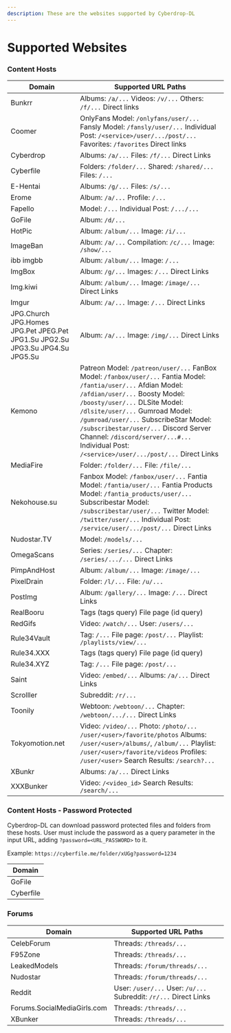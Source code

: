 ```yaml
---
description: These are the websites supported by Cyberdrop-DL
---
```


# Supported Websites

### Content Hosts <a href="#content-hosts" id="content-hosts"></a>

| Domain                                                                | Supported URL Paths                                                                                                                                                                                                                                                                                                                                                                                      |
| --------------------------------------------------------------------- | -------------------------------------------------------------------------------------------------------------------------------------------------------------------------------------------------------------------------------------------------------------------------------------------------------------------------------------------------------------------------------------------------------- |
| Bunkrr                                                                | Albums: `/a/...` Videos: `/v/...` Others: `/f/...` Direct links                                                                                                                                                                                                                                                                                                                                          |
| Coomer                                                                | OnlyFans Model: `/onlyfans/user/...` Fansly Model: `/fansly/user/...` Individual Post: `/<service>/user/.../post/...` Favorites: `/favorites` Direct links                                                                                                                                                                                                                                                                       |
| Cyberdrop                                                             | Albums: `/a/...` Files: `/f/...` Direct Links                                                                                                                                                                                                                                                                                                                                                            |
| Cyberfile                                                             | Folders: `/folder/...` Shared: `/shared/...` Files: `/...`                                                                                                                                                                                                                                                                                                                                               |
| E-Hentai                                                              | Albums: `/g/...` Files: `/s/...`                                                                                                                                                                                                                                                                                                                                                                         |
| Erome                                                                 | Album: `/a/...` Profile: `/...`                                                                                                                                                                                                                                                                                                                                                                          |
| Fapello                                                               | Model: `/...` Individual Post: `/.../...`                                                                                                                                                                                                                                                                                                                                                                |
| GoFile                                                                | Album: `/d/...`                                                                                                                                                                                                                                                                                                                                                                                          |
| HotPic                                                                | Album: `/album/...` Image: `/i/...`                                                                                                                                                                                                                                                                                                                                                                      |
| ImageBan                                                              | Album: `/a/...` Compilation: `/c/...` Image: `/show/...`                                                                                                                                                                                                                                                                                                                                                 |
| ibb imgbb                                                             | Album: `/album/...` Image: `/...`                                                                                                                                                                                                                                                                                                                                                                        |
| ImgBox                                                                | Album: `/g/...` Images: `/...` Direct Links                                                                                                                                                                                                                                                                                                                                                              |
| Img.kiwi                                                              | Album: `/album/...` Image: `/image/...` Direct Links                                                                                                                                                                                                                                                                                                                                                     |
| Imgur                                                                 | Album: `/a/...` Image: `/...` Direct Links                                                                                                                                                                                                                                                                                                                                                               |
| JPG.Church JPG.Homes JPG.Pet JPEG.Pet JPG1.Su JPG2.Su JPG3.Su JPG4.Su JPG5.Su | Album: `/a/...` Image: `/img/...` Direct Links                                                                                                                                                                                                                                                                                                                                                   |
| Kemono                                                                | Patreon Model: `/patreon/user/...` FanBox Model: `/fanbox/user/...` Fantia Model: `/fantia/user/...` Afdian Model: `/afdian/user/...` Boosty Model: `/boosty/user/...` DLSite Model: `/dlsite/user/...` Gumroad Model: `/gumroad/user/...` SubscribeStar Model: `/subscribestar/user/...` Discord Server Channel: `/discord/server/...#...` Individual Post: `/<service>/user/.../post/...` Direct Links |
| MediaFire                                                             | Folder: `/folder/...` File: `/file/...`                                                                                                                                                                                                                                                                                                                                                                  |
| Nekohouse.su                                                          | Fanbox Model: `/fanbox/user/...` Fantia Model: `/fantia/user/...` Fantia Products Model: `/fantia_products/user/...` Subscribestar Model: `/subscribestar/user/...` Twitter Model: `/twitter/user/...` Individual Post: `/service/user/.../post/...` Direct Links                                                                                                                                        |
| Nudostar.TV                                                           | Model: `/models/...`                                                                                                                                                                                                                                                                                                                                                                                     |
| OmegaScans                                                            | Series: `/series/...` Chapter: `/series/.../...` Direct Links                                                                                                                                                                                                                                                                                                                                            |
| PimpAndHost                                                           | Album: `/album/...` Image: `/image/...`                                                                                                                                                                                                                                                                                                                                                                  |
| PixelDrain                                                            | Folder: `/l/...` File: `/u/...`                                                                                                                                                                                                                                                                                                                                                                          |
| PostImg                                                               | Album: `/gallery/...` Image: `/...` Direct Links                                                                                                                                                                                                                                                                                                                                                         |
| RealBooru                                                             | Tags (tags query) File page (id query)                                                                                                                                                                                                                                                                                                                                                                   |
| RedGifs                                                               | Video: `/watch/...` User: `/users/...`                                                                                                                                                                                                                                                                                                                                                                   |
| Rule34Vault                                                           | Tag: `/...` File page: `/post/...` Playlist: `/playlists/view/...`                                                                                                                                                                                                                                                                                                                                       |
| Rule34.XXX                                                            | Tags (tags query) File page (id query)                                                                                                                                                                                                                                                                                                                                                                   |
| Rule34.XYZ                                                            | Tag: `/...` File page: `/post/...`                                                                                                                                                                                                                                                                                                                                                                       |
| Saint                                                                 | Video: `/embed/...` Albums: `/a/...` Direct Links                                                                                                                                                                                                                                                                                                                                                        |
| Scrolller                                                             | Subreddit: `/r/...`                                                                                                                                                                                                                                                                                                                                                                                      |
| Toonily                                                               | Webtoon: `/webtoon/...` Chapter: `/webtoon/.../...` Direct Links                                                                                                                                                                                                                                                                                                                                         |
| Tokyomotion.net                                                       | Video: `/video/...` Photo: `/photo/...` `/user/<user>/favorite/photos` Albums: `/user/<user>/albums/`, `/album/...` Playlist: `/user/<user>/favorite/videos` Profiles: `/user/<user>` Search Results: `/search?...`                                                                                                                                                                                      |
| XBunkr                                                                | Albums: `/a/...` Direct Links                                                                                                                                                                                                                                                                                                                                                                            |      
| XXXBunker                                                             | Video: `/<video_id>` Search Results: `/search/...`                                                                                                                                                                                                                                                                                                                                                       |

### Content Hosts - Password Protected<a href="#content-hosts-password-protected" id="content-hosts-password-protected"></a>

Cyberdrop-DL can download password protected files and folders from these hosts. User must include the password as a query parameter in the input URL, adding `?password=<URL_PASSWORD>` to it. 

Example: `https://cyberfile.me/folder/xUGg?password=1234`

| Domain                                                                |
| --------------------------------------------------------------------- |
| GoFile                                                                |
| Cyberfile                                                             |


### Forums <a href="#forums" id="forums"></a>

| Domain                      | Supported URL Paths                                               |
| --------------------------- | ----------------------------------------------------------------- |
| CelebForum                  | Threads: `/threads/...`                                           |
| F95Zone                     | Threads: `/threads/...`                                           |
| LeakedModels                | Threads: `/forum/threads/...`                                     |
| Nudostar                    | Threads: `/forum/threads/...`                                     |
| Reddit                      | User: `/user/...` User: `/u/...` Subreddit: `/r/...` Direct Links |
| Forums.SocialMediaGirls.com | Threads: `/threads/...`                                           |
| XBunker                     | Threads: `/threads/...`                                           |

